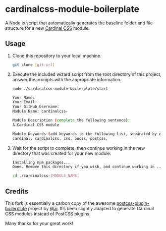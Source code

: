 # cardinalcss-module-boilerplate

A [Node.js](https://nodejs.org/en/) script that automatically generates the baseline folder and file structure for a new [Cardinal CSS](http://cardinalcss.com) module.

## Usage

1. Clone this repository to your local machine.

    ```sh
    git clone [git-url]
    ```

2. Execute the included wizard script from the root directory of this project, answer the prompts with the appropriate information.

    ```sh
    node ./cardinalcss-module-boilerplate/start

    Your Name:
    Your Email:
    Your GitHub Username:
    Module Name: cardinalcss-

    Module Description (complete the following sentence):
    A Cardinal CSS module

    Module Keywords (add keywords to the following list, separated by commas):
    cardinal, cardinalcss, css, oocss, postcss,
    ```

3. Wait for the script to complete, then continue working in the new directory that was created for your new module.

    ```sh
    Installing npm packages...
    Done. Remove this directory if you wish, and continue working in ../cardinalcss-[MODULE_NAME]/

    cd ./cardinalcss-[MODULE_NAME]
    ```

## Credits

This fork is essentially a carbon copy of the awesome [postcss-plugin-boilerplate](https://github.com/postcss/postcss-plugin-boilerplate) project by [@ai](https://github.com/ai). It’s been slightly adapted to generate Cardinal CSS modules instead of PostCSS plugins.

Many thanks for your great work!
